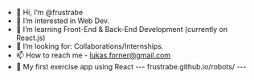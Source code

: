 - 👋 Hi, I’m @frustrabe
- 👀 I’m interested in Web Dev.
- 🌱 I’m learning Front-End & Back-End Development (currently on React.js)
- 💞️ I’m looking for: Collaborations/Internships.
- 📫 How to reach me - lukas.forner@gmail.com
- 🔗 My first exercise app using React   --- frustrabe.github.io/robots/ ---

<!---
frustrabe/frustrabe is a ✨ special ✨ repository because its `README.md` (this file) appears on your GitHub profile.
You can click the Preview link to take a look at your changes.
--->
